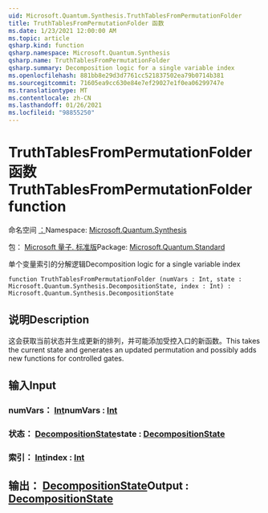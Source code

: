 ```yaml
---
uid: Microsoft.Quantum.Synthesis.TruthTablesFromPermutationFolder
title: TruthTablesFromPermutationFolder 函数
ms.date: 1/23/2021 12:00:00 AM
ms.topic: article
qsharp.kind: function
qsharp.namespace: Microsoft.Quantum.Synthesis
qsharp.name: TruthTablesFromPermutationFolder
qsharp.summary: Decomposition logic for a single variable index
ms.openlocfilehash: 881bb8e29d3d7761cc521837502ea79b0714b381
ms.sourcegitcommit: 71605ea9cc630e84e7ef29027e1f0ea06299747e
ms.translationtype: MT
ms.contentlocale: zh-CN
ms.lasthandoff: 01/26/2021
ms.locfileid: "98855250"
---
```

# <a name="truthtablesfrompermutationfolder-function"></a><span data-ttu-id="41d09-102">TruthTablesFromPermutationFolder 函数</span><span class="sxs-lookup"><span data-stu-id="41d09-102">TruthTablesFromPermutationFolder function</span></span>

<span data-ttu-id="41d09-103">命名空间 [：](xref:Microsoft.Quantum.Synthesis)</span><span class="sxs-lookup"><span data-stu-id="41d09-103">Namespace: [Microsoft.Quantum.Synthesis](xref:Microsoft.Quantum.Synthesis)</span></span>

<span data-ttu-id="41d09-104">包： [Microsoft 量子. 标准版](https://nuget.org/packages/Microsoft.Quantum.Standard)</span><span class="sxs-lookup"><span data-stu-id="41d09-104">Package: [Microsoft.Quantum.Standard](https://nuget.org/packages/Microsoft.Quantum.Standard)</span></span>


<span data-ttu-id="41d09-105">单个变量索引的分解逻辑</span><span class="sxs-lookup"><span data-stu-id="41d09-105">Decomposition logic for a single variable index</span></span>

```qsharp
function TruthTablesFromPermutationFolder (numVars : Int, state : Microsoft.Quantum.Synthesis.DecompositionState, index : Int) : Microsoft.Quantum.Synthesis.DecompositionState
```


## <a name="description"></a><span data-ttu-id="41d09-106">说明</span><span class="sxs-lookup"><span data-stu-id="41d09-106">Description</span></span>

<span data-ttu-id="41d09-107">这会获取当前状态并生成更新的排列，并可能添加受控入口的新函数。</span><span class="sxs-lookup"><span data-stu-id="41d09-107">This takes the current state and generates an updated permutation and possibly adds new functions for controlled gates.</span></span>

## <a name="input"></a><span data-ttu-id="41d09-108">输入</span><span class="sxs-lookup"><span data-stu-id="41d09-108">Input</span></span>

### <a name="numvars--int"></a><span data-ttu-id="41d09-109">numVars： [Int](xref:microsoft.quantum.lang-ref.int)</span><span class="sxs-lookup"><span data-stu-id="41d09-109">numVars : [Int](xref:microsoft.quantum.lang-ref.int)</span></span>




### <a name="state--decompositionstate"></a><span data-ttu-id="41d09-110">状态： [DecompositionState](xref:Microsoft.Quantum.Synthesis.DecompositionState)</span><span class="sxs-lookup"><span data-stu-id="41d09-110">state : [DecompositionState](xref:Microsoft.Quantum.Synthesis.DecompositionState)</span></span>




### <a name="index--int"></a><span data-ttu-id="41d09-111">索引： [Int](xref:microsoft.quantum.lang-ref.int)</span><span class="sxs-lookup"><span data-stu-id="41d09-111">index : [Int](xref:microsoft.quantum.lang-ref.int)</span></span>





## <a name="output--decompositionstate"></a><span data-ttu-id="41d09-112">输出： [DecompositionState](xref:Microsoft.Quantum.Synthesis.DecompositionState)</span><span class="sxs-lookup"><span data-stu-id="41d09-112">Output : [DecompositionState](xref:Microsoft.Quantum.Synthesis.DecompositionState)</span></span>

